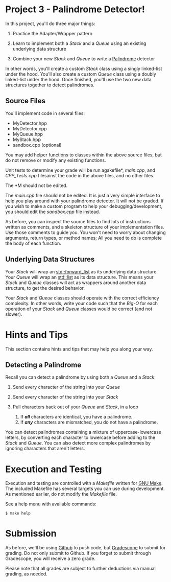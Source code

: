 # Project 3 - Palindrome Detector!

In this project, you'll do three major things:

1. Practice the Adapter/Wrapper pattern

2. Learn to implement both a *Stack* and a *Queue* using an existing underlying data structure

3. Combine your new *Stack* and *Queue* to write a [Palindrome](https://en.wikipedia.org/wiki/Palindrome) detector

In other words, you'll create a custom *Stack* class using a singly linked-list under the hood. You'll also create a custom *Queue* class using a doubly linked-list under the hood. Once finished, you'll use the two new data structures together to detect palindromes.

## Source Files

You'll implement code in several files:

* MyDetector.hpp
* MyDetector.cpp
* MyQueue.hpp
* MyStack.hpp
* sandbox.cpp (optional)

You may add helper functions to classes within the above source files, but do not remove or modify any existing functions.

Unit tests to determine your grade will be run agakefile*, *main.cpp*, and *CPP_Tests.cpp* filesainst the code in the above files, and no other files.

The *M should not be edited.

The *main.cpp* file should not be edited. It is just a very simple interface to help you play around with your palindrome detector. It will not be graded. If you wish to make a custom program to help your debugging/development, you should edit the *sandbox.cpp* file instead.

As before, you can inspect the source files to find lots of instructions written as comments, and a skeleton structure of your implementation files. Use those comments to guide you. You won't need to worry about changing arguments, return types, or method names; All you need to do is complete the body of each function.

## Underlying Data Structures

Your *Stack* will wrap an [std::forward_list](https://en.cppreference.com/w/cpp/container/forward_list) as its underlying data structure. Your *Queue* will wrap an [std::list](https://en.cppreference.com/w/cpp/container/list) as its data structure. This means your *Stack* and *Queue* classes will act as wrappers around another data structure, to get the desired behavior.

Your *Stack* and *Queue* classes should operate with the correct efficiency complexity. In other words, write your code such that the *Big-O* for each operation of your *Stack* and *Queue* classes would be correct (and not slower).

# Hints and Tips

This section contains hints and tips that may help you along your way.

## Detecting a Palindrome

Recall you can detect a palindrome by using both a *Queue* and a *Stack*:

1. Send every character of the string into your *Queue*

2. Send every character of the string into your *Stack*

3. Pull characters back out of your *Queue* and *Stack*, in a loop

    1. If ***all*** characters are identical, you have a palindrome.
    2. If ***any*** characters are mismatched, you do not have a palindrome.

You can detect palindromes containing a mixture of uppercase-lowercase letters, by converting each character to lowercase before adding to the *Stack* and *Queue*. You can also detect more complex palindromes by ignoring characters that aren't letters.

# Execution and Testing

Execution and testing are controlled with a *Makefile* written for [GNU Make](https://www.gnu.org/software/make/). The included Makefile has several targets you can use during development. As mentioned earlier, do not modify the *Makefile* file.

See a help menu with available commands:
```console
$ make help
```

# Submission

As before, we'll be using [Github](https://github.com/) to push code, but [Gradescope](https://www.gradescope.com/) to submit for grading. Do not only submit to Github. If you forget to submit through Gradescope, you will receive a zero grade.

Please note that all grades are subject to further deductions via manual grading, as needed.





